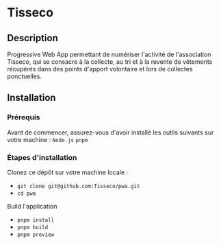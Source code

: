 # Tisseco
## Description
Progressive Web App permettant de numériser l'activité de l'association Tisseco, qui se consacre à la collecte, au tri et à la revente de vêtements récupérés dans des points d'apport volontaire et lors de collectes ponctuelles.

## Installation
### Prérequis
Avant de commencer, assurez-vous d'avoir installé les outils suivants sur votre machine :
`Node.js`
`pnpm`

### Étapes d'installation
Clonez ce dépôt sur votre machine locale :
- `git clone git@github.com:Tisseco/pwa.git`
- `cd pwa`

Build l'application
- `pnpm install`
- `pnpm build`
- `pnpm preview`
